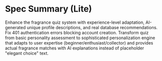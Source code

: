 # Spec Summary (Lite)

Enhance the fragrance quiz system with experience-level adaptation, AI-generated unique profile descriptions, and real database recommendations. Fix 401 authentication errors blocking account creation. Transform quiz from basic personality assessment to sophisticated personalization engine that adapts to user expertise (beginner/enthusiast/collector) and provides actual fragrance matches with AI explanations instead of placeholder "elegant choice" text.
